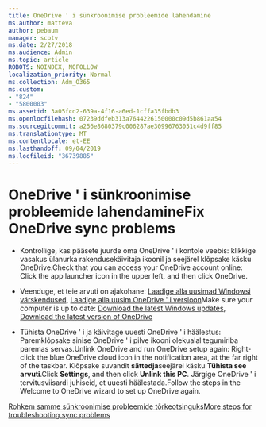 ```yaml
---
title: OneDrive ' i sünkroonimise probleemide lahendamine
ms.author: matteva
author: pebaum
manager: scotv
ms.date: 2/27/2018
ms.audience: Admin
ms.topic: article
ROBOTS: NOINDEX, NOFOLLOW
localization_priority: Normal
ms.collection: Adm_O365
ms.custom:
- "824"
- "5800003"
ms.assetid: 3a05fcd2-639a-4f16-a6ed-1cffa35fbdb3
ms.openlocfilehash: 07239ddfeb313a7644226150000c09d5b861aa54
ms.sourcegitcommit: a256e8680379c006287ae30996763051c4d9ff85
ms.translationtype: MT
ms.contentlocale: et-EE
ms.lasthandoff: 09/04/2019
ms.locfileid: "36739885"
---
```

# <a name="fix-onedrive-sync-problems"></a><span data-ttu-id="390b7-102">OneDrive ' i sünkroonimise probleemide lahendamine</span><span class="sxs-lookup"><span data-stu-id="390b7-102">Fix OneDrive sync problems</span></span>

- <span data-ttu-id="390b7-103">Kontrollige, kas pääsete juurde oma OneDrive ' i kontole veebis: klikkige vasakus ülanurka rakendusekäivitaja ikoonil ja seejärel klõpsake käsku OneDrive.</span><span class="sxs-lookup"><span data-stu-id="390b7-103">Check that you can access your OneDrive account online: Click the app launcher icon in the upper left, and then click OneDrive.</span></span>
    
- <span data-ttu-id="390b7-104">Veenduge, et teie arvuti on ajakohane: [Laadige alla uusimad Windowsi värskendused](http://go.microsoft.com/fwlink/p/?LinkId=825773), [Laadige alla uusim OneDrive ' i versioon](https://go.microsoft.com/fwlink/p/?linkid=844652)</span><span class="sxs-lookup"><span data-stu-id="390b7-104">Make sure your computer is up to date: [Download the latest Windows updates](http://go.microsoft.com/fwlink/p/?LinkId=825773), [Download the latest version of OneDrive](https://go.microsoft.com/fwlink/p/?linkid=844652)</span></span>
    
- <span data-ttu-id="390b7-105">Tühista OneDrive ' i ja käivitage uuesti OneDrive ' i häälestus: Paremklõpsake sinise OneDrive ' i pilve ikooni olekualal tegumiriba paremas servas.</span><span class="sxs-lookup"><span data-stu-id="390b7-105">Unlink OneDrive and run OneDrive setup again: Right-click the blue OneDrive cloud icon in the notification area, at the far right of the taskbar.</span></span> <span data-ttu-id="390b7-106">Klõpsake suvandit **sättedja**seejärel käsku **Tühista see arvuti**.</span><span class="sxs-lookup"><span data-stu-id="390b7-106">Click **Settings**, and then click **Unlink this PC**.</span></span> <span data-ttu-id="390b7-107">Järgige OneDrive ' i tervitusviisardi juhiseid, et uuesti häälestada.</span><span class="sxs-lookup"><span data-stu-id="390b7-107">Follow the steps in the Welcome to OneDrive wizard to set up OneDrive again.</span></span>
    
[<span data-ttu-id="390b7-108">Rohkem samme sünkroonimise probleemide tõrkeotsinguks</span><span class="sxs-lookup"><span data-stu-id="390b7-108">More steps for troubleshooting sync problems</span></span>](https://support.office.com/article/fix-onedrive-for-business-sync-problems-207e983e-146d-404c-a994-672ef29e1f90)
  

